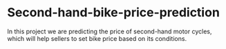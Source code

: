 # Second-hand-bike-price-prediction
In this project we are predicting the price of second-hand motor cycles, which will help sellers to set bike price based on its conditions.
